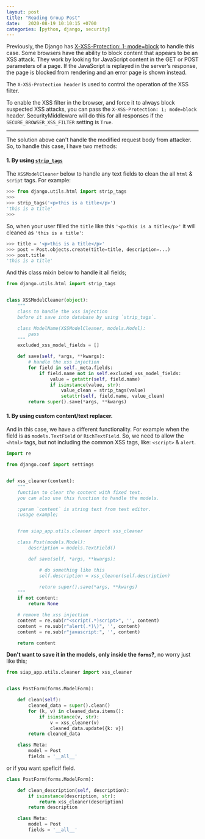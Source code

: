 ```yaml
---
layout: post
title: "Reading Group Post"
date:   2020-08-19 10:10:15 +0700
categories: [python, django, security]
---
```


Previously, the Django has [X-XSS-Protection: 1; mode=block](https://docs.djangoproject.com/en/dev/ref/middleware/#x-xss-protection-1-mode-block) to handle this case. Some browsers have the ability to block content that appears to be an XSS attack. They work by looking for JavaScript content in the GET or POST parameters of a page. If the JavaScript is replayed in the server’s response, the page is blocked from rendering and an error page is shown instead.

The `X-XSS-Protection header` is used to control the operation of the XSS filter.

To enable the XSS filter in the browser, and force it to always block suspected XSS attacks, you can pass the `X-XSS-Protection: 1; mode=block` header. SecurityMiddleware will do this for all responses if the `SECURE_BROWSER_XSS_FILTER` setting is `True`.

----------------

The solution above can't handle the modified request body from attacker. So, to handle this case, I have two methods:

#### 1. By using [`strip_tags`](https://docs.djangoproject.com/en/dev/ref/utils/#django.utils.html.strip_tags)

The `XSSModelCleaner` below to handle any text fields to clean the all `html` & `script` tags. For example:

```python
>>> from django.utils.html import strip_tags
>>>
>>> strip_tags('<p>this is a title</p>')
'this is a title'
>>>
```

So, when your user filled the `title` like this `'<p>this is a title</p>'` it will cleaned as `'this is a title'`:

```python
>>> title = '<p>this is a title</p>'
>>> post = Post.objects.create(title=title, description=...)
>>> post.title
'this is a title'
```

And this class mixin below to handle it all fields;

```python
from django.utils.html import strip_tags


class XSSModelCleaner(object):
    """
    class to handle the xss injection
    before it save into database by using `strip_tags`.

    class ModelName(XSSModelCleaner, models.Model):
        pass
    """
    excluded_xss_model_fields = []

    def save(self, *args, **kwargs):
        # handle the xss injection
        for field in self._meta.fields:
            if field.name not in self.excluded_xss_model_fields:
                value = getattr(self, field.name)
                if isinstance(value, str):
                    value_clean = strip_tags(value)
                    setattr(self, field.name, value_clean)
        return super().save(*args, **kwargs)
```


#### 1. By using custom content/text replacer.

And in this case, we have a different functionality. For example when the field is as `models.TextField` or `RichTextField`.
So, we need to allow the `<html>` tags, but not including the common XSS tags, like: `<script>` & `alert`.

```python
import re

from django.conf import settings


def xss_cleaner(content):
    """
    function to clear the content with fixed text.
    you can also use this function to handle the models.

    :param `content` is string text from text editor.
    :usage example;


    from siap_app.utils.cleaner import xss_cleaner

    class Post(models.Model):
        description = models.TextField()

        def save(self, *args, **kwargs):

            # do something like this
            self.description = xss_cleaner(self.description)

            return super().save(*args, **kwargs)
    """
    if not content:
        return None

    # remove the xss injection
    content = re.sub(r"<script(.*)script>", '', content)
    content = re.sub(r"alert(.*)\)", '', content)
    content = re.sub(r"javascript:", '', content)

    return content
```


**Don't want to save it in the models, only inside the `forms`?**, no worry just like this;


```python
from siap_app.utils.cleaner import xss_cleaner


class PostForm(forms.ModelForm):

    def clean(self):
        cleaned_data = super().clean()
        for (k, v) in cleaned_data.items():
            if isinstance(v, str):
                v = xss_cleaner(v)
                cleaned_data.update({k: v})
        return cleaned_data

    class Meta:
        model = Post
        fields = '__all__'
```

or if you want speficif field.


```python
class PostForm(forms.ModelForm):

    def clean_description(self, description):
        if isinstance(description, str):
            return xss_cleaner(description)
        return description

    class Meta:
        model = Post
        fields = '__all__'
```
